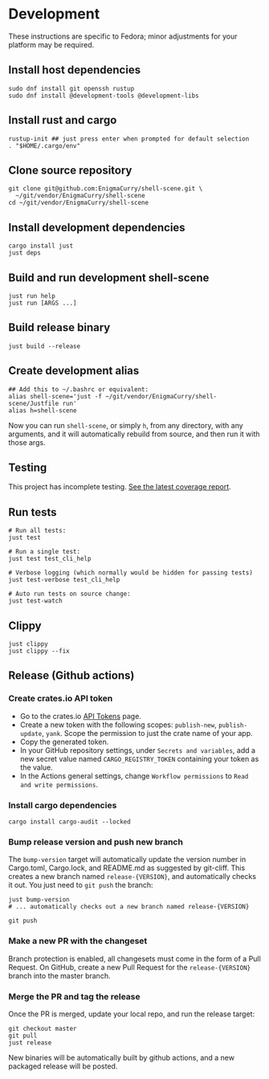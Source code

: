 # Development

These instructions are specific to Fedora; minor adjustments for your
platform may be required.

## Install host dependencies

```
sudo dnf install git openssh rustup
sudo dnf install @development-tools @development-libs
```

## Install rust and cargo

```
rustup-init ## just press enter when prompted for default selection
. "$HOME/.cargo/env"
```

## Clone source repository

```
git clone git@github.com:EnigmaCurry/shell-scene.git \
  ~/git/vendor/EnigmaCurry/shell-scene
cd ~/git/vendor/EnigmaCurry/shell-scene
```

## Install development dependencies

```
cargo install just
just deps
```

## Build and run development shell-scene

```
just run help
just run [ARGS ...]
```

## Build release binary

```
just build --release
```

## Create development alias

```
## Add this to ~/.bashrc or equivalent:
alias shell-scene='just -f ~/git/vendor/EnigmaCurry/shell-scene/Justfile run'
alias h=shell-scene
```

Now you can run `shell-scene`, or simply `h`, from any directory, with
any arguments, and it will automatically rebuild from source, and then
run it with those args.

## Testing

This project has incomplete testing. [See the latest coverage
report](https://EnigmaCurry.github.io/shell-scene/coverage/master/).

## Run tests

```
# Run all tests:
just test

# Run a single test:
just test test_cli_help

# Verbose logging (which normally would be hidden for passing tests)
just test-verbose test_cli_help

# Auto run tests on source change:
just test-watch
```

## Clippy

```
just clippy
just clippy --fix
```

## Release (Github actions)

### Create crates.io API token

 * Go to the crates.io [API Tokens](https://crates.io/settings/tokens)
   page.
 * Create a new token with the following scopes: `publish-new`,
   `publish-update`, `yank`. Scope the permission to just the crate
   name of your app.
 * Copy the generated token.
 * In your GitHub repository settings, under `Secrets and variables`,
   add a new secret value named `CARGO_REGISTRY_TOKEN` containing your
   token as the value.
 * In the Actions general settings, change `Workflow permissions` to
   `Read and write permissions`.

### Install cargo dependencies

```
cargo install cargo-audit --locked
```

### Bump release version and push new branch

The `bump-version` target will automatically update the version number
in Cargo.toml, Cargo.lock, and README.md as suggested by git-cliff.
This creates a new branch named `release-{VERSION}`, and automatically
checks it out. You just need to `git push` the branch:

```
just bump-version
# ... automatically checks out a new branch named release-{VERSION}

git push
```

### Make a new PR with the changeset

Branch protection is enabled, all changesets must come in the form of
a Pull Request. On GitHub, create a new Pull Request for the
`release-{VERSION}` branch into the master branch.

### Merge the PR and tag the release

Once the PR is merged, update your local repo, and run the release
target:

```
git checkout master
git pull
just release
```

New binaries will be automatically built by github actions, and a new
packaged release will be posted.
